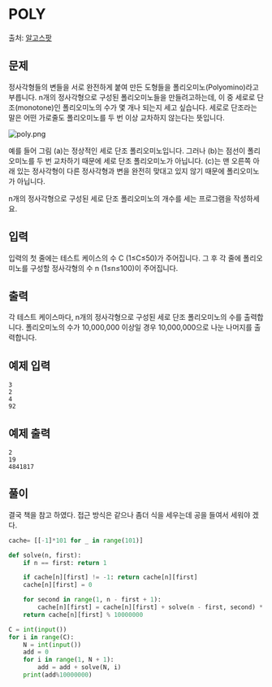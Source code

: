 # POLY
출처: [알고스팟](https://algospot.com/judge/problem/read/POLY)

## 문제
정사각형들의 변들을 서로 완전하게 붙여 만든 도형들을 폴리오미노(Polyomino)라고 부릅니다. n개의 정사각형으로 구성된 폴리오미노들을 만들려고하는데, 이 중 세로로 단조(monotone)인 폴리오미노의 수가 몇 개나 되는지 세고 싶습니다. 세로로 단조라는 말은 어떤 가로줄도 폴리오미노를 두 번 이상 교차하지 않는다는 뜻입니다.

![poly.png](http://algospot.com/media/judge-attachments/1f80fe48fcd9234b6a70d2bf940c934c/poly.png)

예를 들어 그림 (a)는 정상적인 세로 단조 폴리오미노입니다. 그러나 (b)는 점선이 폴리오미노를 두 번 교차하기 때문에 세로 단조 폴리오미노가 아닙니다. (c)는 맨 오른쪽 아래 있는 정사각형이 다른 정사각형과 변을 완전히 맞대고 있지 않기 때문에 폴리오미노가 아닙니다.

n개의 정사각형으로 구성된 세로 단조 폴리오미노의 개수를 세는 프로그램을 작성하세요.

## 입력
입력의 첫 줄에는 테스트 케이스의 수 C (1≤C≤50)가 주어집니다. 그 후 각 줄에 폴리오미노를 구성할 정사각형의 수 n (1≤n≤100)이 주어집니다.

## 출력
각 테스트 케이스마다, n개의 정사각형으로 구성된 세로 단조 폴리오미노의 수를 출력합니다. 폴리오미노의 수가 10,000,000 이상일 경우 10,000,000으로 나눈 나머지를 출력합니다.

## 예제 입력
```
3
2
4
92
```
## 예제 출력
```
2
19
4841817
```

## 풀이
결국 책을 참고 하였다. 접근 방식은 같으나 좀더 식을 세우는데 공을 들여서 세워야 겠다.
```python
cache= [[-1]*101 for _ in range(101)]

def solve(n, first):
    if n == first: return 1

    if cache[n][first] != -1: return cache[n][first]
    cache[n][first] = 0

    for second in range(1, n - first + 1):
        cache[n][first] = cache[n][first] + solve(n - first, second) * (second + first - 1)
    return cache[n][first] % 10000000

C = int(input())
for i in range(C):
    N = int(input())
    add = 0
    for i in range(1, N + 1):
        add = add + solve(N, i)
    print(add%10000000) 
```